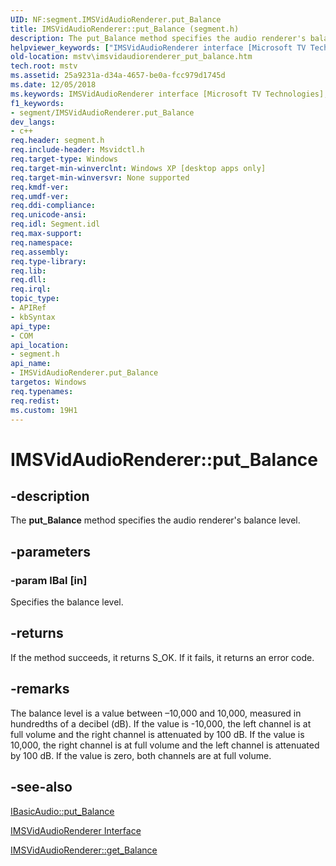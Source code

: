 ```yaml
---
UID: NF:segment.IMSVidAudioRenderer.put_Balance
title: IMSVidAudioRenderer::put_Balance (segment.h)
description: The put_Balance method specifies the audio renderer's balance level.helpviewer_keywords: ["IMSVidAudioRenderer interface [Microsoft TV Technologies]","put_Balance method","IMSVidAudioRenderer.put_Balance","IMSVidAudioRenderer::put_Balance","IMSVidAudioRendererput_Balance","mstv.imsvidaudiorenderer_put_balance","put_Balance","put_Balance method [Microsoft TV Technologies]","put_Balance method [Microsoft TV Technologies]","IMSVidAudioRenderer interface","segment/IMSVidAudioRenderer::put_Balance"]
old-location: mstv\imsvidaudiorenderer_put_balance.htm
tech.root: mstv
ms.assetid: 25a9231a-d34a-4657-be0a-fcc979d1745d
ms.date: 12/05/2018
ms.keywords: IMSVidAudioRenderer interface [Microsoft TV Technologies],put_Balance method, IMSVidAudioRenderer.put_Balance, IMSVidAudioRenderer::put_Balance, IMSVidAudioRendererput_Balance, mstv.imsvidaudiorenderer_put_balance, put_Balance, put_Balance method [Microsoft TV Technologies], put_Balance method [Microsoft TV Technologies],IMSVidAudioRenderer interface, segment/IMSVidAudioRenderer::put_Balance
f1_keywords:
- segment/IMSVidAudioRenderer.put_Balance
dev_langs:
- c++
req.header: segment.h
req.include-header: Msvidctl.h
req.target-type: Windows
req.target-min-winverclnt: Windows XP [desktop apps only]
req.target-min-winversvr: None supported
req.kmdf-ver: 
req.umdf-ver: 
req.ddi-compliance: 
req.unicode-ansi: 
req.idl: Segment.idl
req.max-support: 
req.namespace: 
req.assembly: 
req.type-library: 
req.lib: 
req.dll: 
req.irql: 
topic_type:
- APIRef
- kbSyntax
api_type:
- COM
api_location:
- segment.h
api_name:
- IMSVidAudioRenderer.put_Balance
targetos: Windows
req.typenames: 
req.redist: 
ms.custom: 19H1
---
```


# IMSVidAudioRenderer::put_Balance


## -description


The <b>put_Balance</b> method specifies the audio renderer's balance level.


## -parameters




### -param lBal [in]

Specifies the balance level.


## -returns



If the method succeeds, it returns S_OK. If it fails, it returns an error code.




## -remarks



The balance level is a value between –10,000 and 10,000, measured in hundredths of a decibel (dB). If the value is -10,000, the left channel is at full volume and the right channel is attenuated by 100 dB. If the value is 10,000, the right channel is at full volume and the left channel is attenuated by 100 dB. If the value is zero, both channels are at full volume.




## -see-also




<a href="https://docs.microsoft.com/windows/desktop/api/control/nf-control-ibasicaudio-put_balance">IBasicAudio::put_Balance</a>



<a href="https://docs.microsoft.com/previous-versions/windows/desktop/mstv/msvidaudiorenderer">IMSVidAudioRenderer Interface</a>



<a href="https://docs.microsoft.com/windows/desktop/api/segment/nf-segment-imsvidaudiorenderer-get_balance">IMSVidAudioRenderer::get_Balance</a>
 

 

